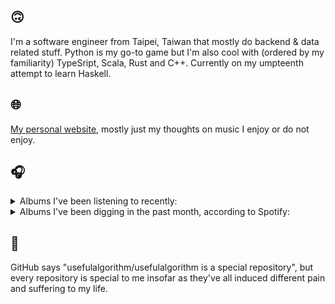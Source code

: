 ## 🙃

I'm a software engineer from Taipei, Taiwan that mostly do backend & data related stuff. Python is my go-to game but I'm also cool with (ordered by my familiarity) TypeSript, Scala, Rust and C++. Currently on my umpteenth attempt to learn Haskell.

## 🌐

[My personal website](https://usefulalgorithm.github.io/), mostly just my thoughts on music I enjoy or do not enjoy.

## 🎧

<details>
<summary>Albums I've been listening to recently:</summary>

- _Only Good Dreams for Me_, by Zaumne
- _Halo On The Inside_, by Circuit des Yeux
- _Neither Here Nor There_, by Kevin Drumm
- _God's Country_, by Chat Pile
- _如果每天都可以 happy happy 誰想要sad:＊- 合作的秘密_, by 陳嫺靜
- _Start A Band_, by Adebisi Shank
- _Genuine Dexterity_, by Kenny Segal, K-The-I???
- _Lahai_, by Sampha
- _Beloved! Paradise! Jazz!?_, by McKinley Dixon

</details>

<details>
<summary>Albums I've been digging in the past month, according to Spotify:</summary>

- _Genuine Dexterity_, by Kenny Segal, K-The-I???
- _第八作品集『無題』_, by downy
- _如果每天都可以 happy happy 誰想要sad:＊- 合作的秘密_, by 陳嫺靜
- _End of the Middle_, by Richard Dawson
- _Only Good Dreams for Me_, by Zaumne
- _Decide Which Way The Eyes Are Looking_, by Lina Tullgren
- _Goyard Ibn Said_, by Ghais Guevara
- _Halo On The Inside_, by Circuit des Yeux
- _Cowards_, by Squid
- _This Is the Album of a Band Called Adebisi Shank_, by Adebisi Shank
- _Dead Channel Sky_, by clipping.

</details>

## 💬

GitHub says "usefulalgorithm/usefulalgorithm is a special repository", but every repository is special to me insofar as they've all induced different pain and suffering to my life.
